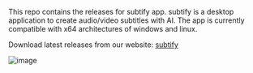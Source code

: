 This repo contains the releases for subtify app. subtify is a desktop application to create audio/video subtitles with AI. The app is currently compatible with x64 architectures of windows and linux.

Download latest releases from our website: [subtify](https://subtify.lol)

![image](https://github.com/ahsan722505/subtify-releases/assets/79001785/9888fadc-cc45-413a-a8fc-db916f816a3b)

